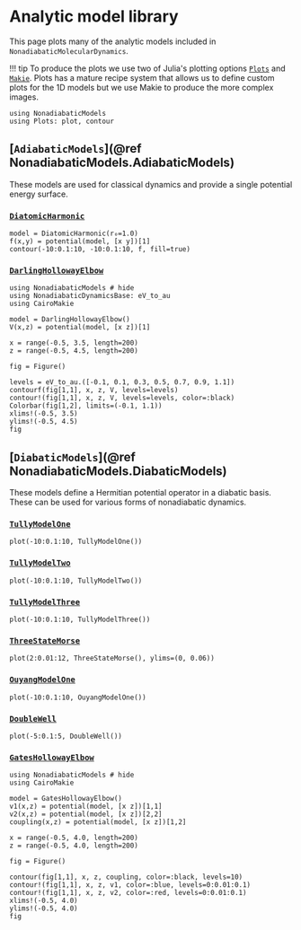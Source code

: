 # Analytic model library

This page plots many of the analytic models included in `NonadiabaticMolecularDynamics`.

!!! tip 
    To produce the plots we use two of Julia's plotting options [`Plots`](http://docs.juliaplots.org/latest/)
    and [`Makie`](https://makie.juliaplots.org/dev/).
    Plots has a mature recipe system that allows us to define custom plots for the 1D models
    but we use Makie to produce the more complex images.

```@setup model
using NonadiabaticModels
using Plots: plot, contour
```

## [`AdiabaticModels`](@ref NonadiabaticModels.AdiabaticModels)
These models are used for classical dynamics and provide a single potential energy surface.

### [`DiatomicHarmonic`](@ref)

```@example model
model = DiatomicHarmonic(r₀=1.0)
f(x,y) = potential(model, [x y])[1]
contour(-10:0.1:10, -10:0.1:10, f, fill=true)
```

### [`DarlingHollowayElbow`](@ref)

```@example
using NonadiabaticModels # hide
using NonadiabaticDynamicsBase: eV_to_au
using CairoMakie

model = DarlingHollowayElbow()
V(x,z) = potential(model, [x z])[1]

x = range(-0.5, 3.5, length=200)
z = range(-0.5, 4.5, length=200)

fig = Figure()

levels = eV_to_au.([-0.1, 0.1, 0.3, 0.5, 0.7, 0.9, 1.1])
contourf(fig[1,1], x, z, V, levels=levels)
contour!(fig[1,1], x, z, V, levels=levels, color=:black)
Colorbar(fig[1,2], limits=(-0.1, 1.1))
xlims!(-0.5, 3.5)
ylims!(-0.5, 4.5)
fig
```

## [`DiabaticModels`](@ref NonadiabaticModels.DiabaticModels)
These models define a Hermitian potential operator in a diabatic basis.
These can be used for various forms of nonadiabatic dynamics.

### [`TullyModelOne`](@ref)
```@example model
plot(-10:0.1:10, TullyModelOne())
```
### [`TullyModelTwo`](@ref)
```@example model
plot(-10:0.1:10, TullyModelTwo())
```
### [`TullyModelThree`](@ref)
```@example model
plot(-10:0.1:10, TullyModelThree())
```
### [`ThreeStateMorse`](@ref)
```@example model
plot(2:0.01:12, ThreeStateMorse(), ylims=(0, 0.06))
```
### [`OuyangModelOne`](@ref)
```@example model
plot(-10:0.1:10, OuyangModelOne())
```
### [`DoubleWell`](@ref)
```@example model
plot(-5:0.1:5, DoubleWell())
```
### [`GatesHollowayElbow`](@ref)
```@example
using NonadiabaticModels # hide
using CairoMakie

model = GatesHollowayElbow()
v1(x,z) = potential(model, [x z])[1,1]
v2(x,z) = potential(model, [x z])[2,2]
coupling(x,z) = potential(model, [x z])[1,2]

x = range(-0.5, 4.0, length=200)
z = range(-0.5, 4.0, length=200)

fig = Figure()

contour(fig[1,1], x, z, coupling, color=:black, levels=10)
contour!(fig[1,1], x, z, v1, color=:blue, levels=0:0.01:0.1)
contour!(fig[1,1], x, z, v2, color=:red, levels=0:0.01:0.1)
xlims!(-0.5, 4.0)
ylims!(-0.5, 4.0)
fig
```
